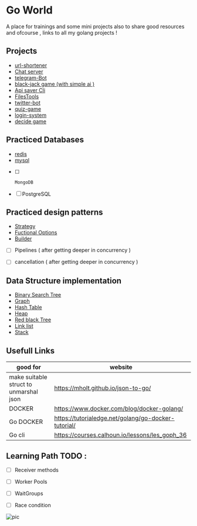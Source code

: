 # Go World 


A place for trainings and some mini projects
also to share good resources and ofcourse , links to all my golang projects !


## Projects 
* [url-shortener](https://github.com/Armingodiz/URL-Shortener#url-shortener)
* [Chat server](https://github.com/Armingodiz/Chat-sever)
* [telegram-Bot](https://github.com/Armingodiz/GoWorld/tree/master/Projects/Telegram-Bot)
* [black-jack game (with simple ai )](https://github.com/Armingodiz/GoWorld/tree/master/Projects/BlackJackGame)
* [Api saver Cli](https://github.com/Armingodiz/GoWorld/tree/master/Projects/apisaver)
* [FilesTools](https://github.com/Armingodiz/GoWorld/tree/master/Projects/FilesTool)
* [twitter-bot](https://github.com/Armingodiz/GoWorld/tree/master/Projects/go-twitter-bot)
* [quiz-game](https://github.com/Armingodiz/GoWorld/tree/master/Projects/quiz-game-Go)
* [login-system](https://github.com/Armingodiz/GoWorld/tree/master/Projects/simple%20login-system)
* [decide game](https://github.com/Armingodiz/GoWorld/tree/master/Projects/simple%20WebApp%20to%20practice%20using%20json)

## Practiced Databases 
* [redis](https://github.com/Armingodiz/URL-Shortener#url-shortener)
* [mysql](https://github.com/Armingodiz/GoWorld/tree/master/miniProjects/simple%20login-system)
- [ ]     MongoDB
- [ ] PostgreSQL


## Practiced design patterns
*  [Strategy](https://github.com/Armingodiz/GoWorld/tree/master/practices%26examples/disign%20patterns/Strategy)
*  [Fuctional Options](https://github.com/Armingodiz/GoWorld/tree/master/practices%26examples/disign%20patterns/Functional%20Options)
*  [Builder](https://github.com/Armingodiz/GoWorld/tree/master/practices%26examples/disign%20patterns/Builder)
- [ ] Pipelines ( after getting deeper in concurrency )
- [ ] cancellation ( after getting deeper in concurrency )



## Data Structure implementation 
* [Binary Search Tree](https://github.com/Armingodiz/GoWorld/tree/master/Data-Structures/Binary%20search%20tree)
* [Graph](https://github.com/Armingodiz/GoWorld/tree/master/Data-Structures/Graph)
* [Hash Table](https://github.com/Armingodiz/GoWorld/tree/master/Data-Structures/HashTable)
* [Heap](https://github.com/Armingodiz/GoWorld/tree/master/Data-Structures/Heap%26HeapSort)
* [Red black Tree](https://github.com/Armingodiz/GoWorld/tree/master/Data-Structures/RedBlackTree)
* [Link list](https://github.com/Armingodiz/GoWorld/tree/master/Data-Structures/link-list)
* [Stack](https://github.com/Armingodiz/GoWorld/tree/master/Data-Structures/stack)


## Usefull Links
good for      | website
------------- | -------------
  make suitable struct to unmarshal json | https://mholt.github.io/json-to-go/ 
  DOCKER                                 | https://www.docker.com/blog/docker-golang/ 
  Go DOCKER                              | https://tutorialedge.net/golang/go-docker-tutorial/
  Go cli                                 | https://courses.calhoun.io/lessons/les_goph_36
  


## Learning Path TODO :
   
   - [ ]  Receiver methods
   
   - [ ] Worker Pools 
   
   - [ ] WaitGroups
   
   - [ ] Race condition
   

    

![pic](https://files.virgool.io/upload/users/14114/posts/lqwhva3jm3qh/zvpmsrcjkgug.png)




